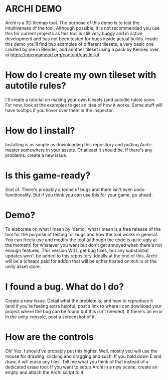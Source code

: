 # ARCHI DEMO

Archi is a 3D tilemap tool. The purpose of this demo is to test the intuitiveness of the tool. Although possible, it is not recommended you use this for current projects as this tool is still very buggy and in active development and has not been tested for bugs inside actual builds. Inside this demo you'll find two examples of different tilesets, a very basic one created by me in Blender, and another tileset using a pack by Kenney over at https://opengameart.org/content/castle-kit.

# How do I create my own tileset with autotile rules?

I'll create a tutorial on making your own tilesets (and autotile rules) soon. For now, look at the examples to get an idea of how it works. Some stuff will have tooltips if you hover over them in the inspector.

# How do I install?

Installing is as simple as downloading this repository and putting Archi-master somewhere in your assets. Or atleast it should be. If there's any problems, create a new issue.

# Is this game-ready?

Sort of. There's probably a tonne of bugs and there isn't even undo functionality. But if you think you can use this for your game, go ahead.

# Demo?

To elaborate on what I mean by 'demo', what I mean is a free release of the tool for the purpose of testing for bugs and how the tool works in general. You can freely use and modify the tool (although the code is quite ugly at the moment) for whatever you want but don't get annoyed when there's not enough features. This version WILL get bug fixes, but any substantial updates won't be added to this repository. Ideally at the end of this, Archi will be a (cheap) paid for addon that will be either hosted on itch.io or the unity asset store.

# I found a bug. What do I do?

Create a new issue. Detail what the problem is, and how to reproduce it (and if you're feeling extra helpful, post a link to where I can download your project where the bug can be found but this isn't needed). If there's an error in the unity console, post a screenshot of it.

# How are the controls

Oh! Yes. I should've probably put this higher. Well, mostly you will use the mouse for drawing, clicking  and dragging and such. If you hold down E and draw, it will erase any tiles. Tell me what you think of that instead of a dedicated erase tool. If you want to setup Archi in a new scene, create an empty and attach the Archi script to it.
